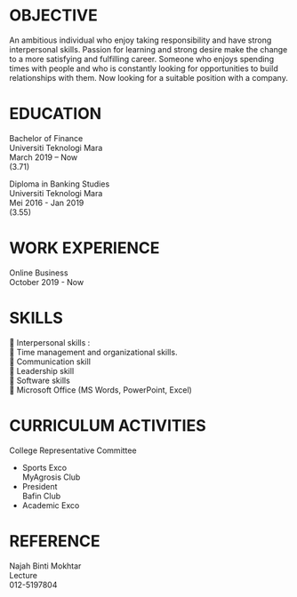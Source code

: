 # OBJECTIVE
An ambitious individual who enjoy taking responsibility and have strong interpersonal skills. Passion for learning and strong desire make the change to a more satisfying and fulfilling career. Someone who enjoys spending times with people and who is constantly looking for opportunities to build relationships with them. Now looking for a suitable position with a company.  

# EDUCATION  
Bachelor of Finance  
Universiti Teknologi Mara  
March 2019 – Now  
(3.71)  

Diploma in Banking Studies  
Universiti Teknologi Mara  
Mei 2016 - Jan 2019  
(3.55)  

# WORK EXPERIENCE  
Online Business  
October 2019 - Now  

# SKILLS  
 Interpersonal skills :  
 Time management and organizational skills.  
 Communication skill  
 Leadership skill  
 Software skills  
 Microsoft Office (MS Words, PowerPoint, Excel)  

# CURRICULUM ACTIVITIES  
College Representative Committee  
- Sports Exco  
MyAgrosis Club  
- President  
Bafin Club  
- Academic Exco  

# REFERENCE  
Najah Binti Mokhtar  
Lecture  
012-5197804  
